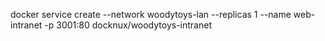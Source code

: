 docker service create --network woodytoys-lan --replicas 1 --name web-intranet -p 3001:80 docknux/woodytoys-intranet
